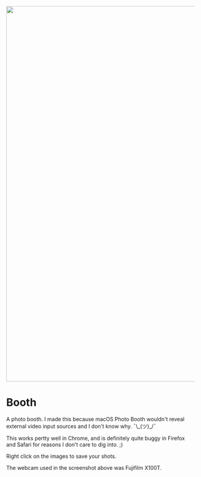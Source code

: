 <img width="1002" alt="" src="https://user-images.githubusercontent.com/1153134/138208501-6528cb5f-b9b1-405e-b585-933302d6edf3.png">

# Booth

A photo booth. I made this because macOS Photo Booth wouldn't reveal external video input sources and I don't know why. ¯\\\_(ツ)_/¯

This works pertty well in Chrome, and is definitely quite buggy in Firefox and Safari for reasons I don't care to dig into. ;)

Right click on the images to save your shots.

The webcam used in the screenshot above was Fujifilm X100T.

